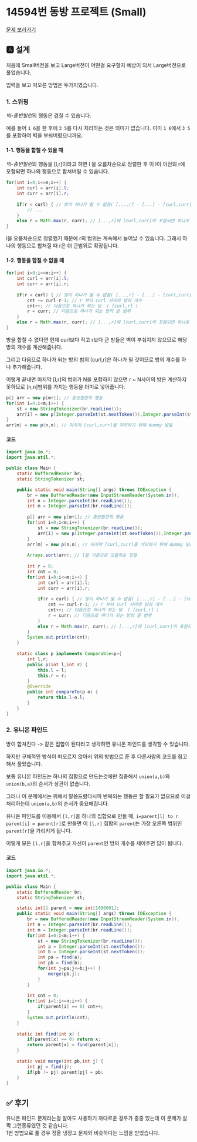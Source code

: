 # 14594번 동방 프로젝트 (Small)
[문제 보러가기](https://www.acmicpc.net/problem/14594)

## 🅰 설계
처음에 Small버전을 보고 Large버전이 어떤걸 요구할지 예상이 되서 Large버전으로 풀었습니다.  

입력을 보고 떠오른 방법은 두가지였습니다.  

### 1. 스위핑
*빅-종빈빌런*의 행동은 겹칠 수 있습니다.  

예를 들어 `1 6`을 한 후에 `3 5`를 다시 처리하는 것은 의미가 없습니다. 이미 `1 6`에서 `3 5`를 포함하여 벽을 부숴버렸으니까요.  

#### 1-1. 행동을 합칠 수 있을 때
*빅-종빈빌런*의 행동을 [l,r]이라고 하면 l 을 오름차순으로 정렬한 후 이 l이 이전의 r에 포함되면 하나의 행동으로 합쳐버릴 수 있습니다.  

```java
for(int i=0;i<=m;i++) {
	int curl = arr[i].l;
	int curr = arr[i].r;
	
	if(r < curl) { // 방이 하나가 될 수 없음( [...,r] - [...] - [curl,curr] )
		// ...
	}
	else r = Math.max(r, curr); // [...,r]에 [curl,curr]이 포함되면 하나로 합침
}
```

l을 오름차순으로 정렬했기 때문에 r의 범위는 계속해서 늘어날 수 있습니다. 그래서 하나의 행동으로 합쳐질 때 r은 더 큰범위로 확장됩니다.  

#### 1-2. 행동을 합칠 수 없을 때
```java
for(int i=0;i<=m;i++) {
	int curl = arr[i].l;
	int curr = arr[i].r;
	
	if(r < curl) { // 방이 하나가 될 수 없음( [...,r] - [...] - [curl,curr] )
		cnt += curl-r-1; // r 부터 curl 사이의 방의 개수
		cnt++; // 다음으로 하나가 되는 방  ( [curl,r] )
		r = curr; // 다음으로 하나가 되는 방의 끝 범위
	}
	else r = Math.max(r, curr); // [...,r]에 [curl,curr]이 포함되면 하나로 합침
}
```

방을 합칠 수 없다면 현재 curl보다 작고 r보다 큰 방들은 벽이 부숴지지 않으므로 해당 방의 개수를 계산해줍니다.  

그리고 다음으로 하나가 되는 방의 범위 [curl,r]은 하나가 될 것이므로 방의 개수를 하나 추가해줍니다.  

이렇게 끝내면 마지막 [l,r]의 범위가 N을 포함하지 않으면  r ~ N사이의 방은 계산하지 못하므로 [n,n]범위를 가지는 행동을 더미로 넣어줍니다.  

```java
p[] arr = new p[m+1]; // 종빈빌런의 행동
for(int i=0;i<m;i++) {
	st = new StringTokenizer(br.readLine());
	arr[i] = new p(Integer.parseInt(st.nextToken()),Integer.parseInt(st.nextToken()));
}
arr[m] = new p(n,n); // 마지막 [curl,curr]을 처리하기 위해 dummy 넣음
```

#### 코드

```java
import java.io.*;
import java.util.*;

public class Main {
	static BufferedReader br;
	static StringTokenizer st;

	public static void main(String[] args) throws IOException {
		br = new BufferedReader(new InputStreamReader(System.in));
		int n = Integer.parseInt(br.readLine());
		int m = Integer.parseInt(br.readLine());
		
		p[] arr = new p[m+1]; // 종빈빌런의 행동
		for(int i=0;i<m;i++) {
			st = new StringTokenizer(br.readLine());
			arr[i] = new p(Integer.parseInt(st.nextToken()),Integer.parseInt(st.nextToken()));
		}
		arr[m] = new p(n,n); // 마지막 [curl,curr]을 처리하기 위해 dummy 넣음
		
		Arrays.sort(arr); // l을 기준으로 오름차순 정렬
		
		int r = 0;
		int cnt = 0;
		for(int i=0;i<=m;i++) {
			int curl = arr[i].l;
			int curr = arr[i].r;
			
			if(r < curl) { // 방이 하나가 될 수 없음( [...,r] - [...] - [curl,curr] )
				cnt += curl-r-1; // r 부터 curl 사이의 방의 개수
				cnt++; // 다음으로 하나가 되는 방  ( [curl,r] )
				r = curr; // 다음으로 하나가 되는 방의 끝 범위
			}
			else r = Math.max(r, curr); // [...,r]에 [curl,curr]이 포함되면 하나로 합침
		}
		System.out.println(cnt);
	}
	
	static class p implements Comparable<p>{
		int l,r;
		public p(int l,int r) {
			this.l = l;
			this.r = r;
		}
		@Override
		public int compareTo(p o) {
			return this.l-o.l;
		}
	}
}
```

### 2. 유니온 파인드
방이 합쳐진다 -> 같은 집합이 된다라고 생각하면 유니온 파인드를 생각할 수 있습니다.  

하지만 구체적인 방식이 떠오르지 않아서 위의 방법으로 푼 후 다른사람의 코드를 참고해서 풀었습니다.  

보통 유니온 파인드는 하나의 집합으로 만드는것에만 집중해서 `union(a,b)`와 `union(b,a)`의 순서가 상관이 없습니다.  

그러나 이 문제에서는 위에서 말씀드렸다시피 반복되는 행동은 할 필요가 없으므로 이걸 처리하는데 `union(a,b)`의 순서가 중요해집니다.  

유니온 파인드를 이용해서 `[l,r]`을 하나의 집합으로 만들 때, `i=parent[l] to r parent[i] = parent[r]`로 만들면 이 `[l,r]` 집합의 `parent`는 가장 오른쪽 범위인 `parent[r]`을 가리키게 됩니다.  

이렇게 모든 `[l,r]`을 합쳐주고 자신이 `parent`인 방의 개수를 세어주면 답이 됩니다.  

#### 코드

```java
import java.io.*;
import java.util.*;

public class Main {
	static BufferedReader br;
	static StringTokenizer st;

	static int[] parent = new int[1000001];
	public static void main(String[] args) throws IOException {
		br = new BufferedReader(new InputStreamReader(System.in));
		int n = Integer.parseInt(br.readLine());
		int m = Integer.parseInt(br.readLine());
		for(int i=0;i<m;i++) {
			st = new StringTokenizer(br.readLine());
			int a = Integer.parseInt(st.nextToken());
			int b = Integer.parseInt(st.nextToken());
			int pa = find(a);
			int pb = find(b);
			for(int j=pa;j<=b;j++) {
				merge(pb,j);
			}
		}
		
		int cnt = 0;
		for(int i=1;i<=n;i++) {
			if(parent[i] == 0) cnt++;
		}
		System.out.println(cnt);
	}
	
	static int find(int x) {
		if(parent[x] == 0) return x;
		return parent[x] = find(parent[x]);
	}
	
	static void merge(int pb,int j) {
		int pj = find(j);
		if(pb != pj) parent[pj] = pb;
	}
}
```



## ✅ 후기
유니온 파인드 문제라는걸 알아도 사용하기 까다로운 경우가 종종 있는데 이 문제가 살짝 그런종류였던 것 같습니다.  
1번 방법으로 풀 경우 정올 냉장고 문제와 비슷하다는 느낌을 받았습니다.  

